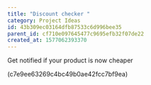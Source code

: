 ```yaml
---
title: "Discount checker "
category: Project Ideas
id: 43b309ec03164dfb87533c6d996bee35
parent_id: cf710e097645477c9695efb32f07de22
created_at: 1577062393370
---
```


Get notified if your product is now cheaper 


(c7e9ee63269c4bc49b0ae42fcc7bf9ea)
                